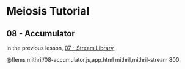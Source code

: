 # Meiosis Tutorial

## 08 - Accumulator

In the previous lesson, [07 - Stream Library](07-stream-lib-mithril.html),

@flems mithril/08-accumulator.js,app.html mithril,mithril-stream 800
